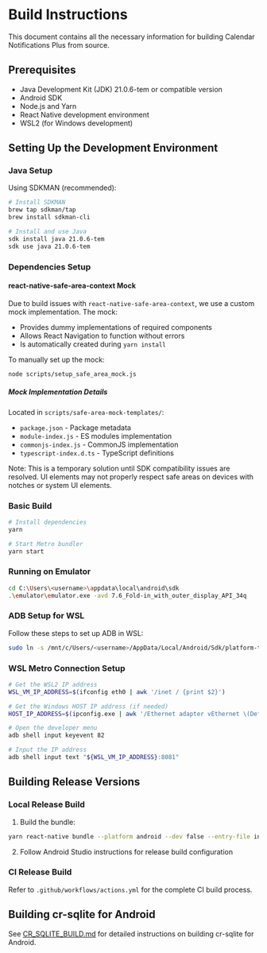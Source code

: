 # Build Instructions

This document contains all the necessary information for building Calendar Notifications Plus from source.

## Prerequisites

- Java Development Kit (JDK) 21.0.6-tem or compatible version
- Android SDK
- Node.js and Yarn
- React Native development environment
- WSL2 (for Windows development)

## Setting Up the Development Environment

### Java Setup

Using SDKMAN (recommended):
```bash
# Install SDKMAN
brew tap sdkman/tap
brew install sdkman-cli

# Install and use Java
sdk install java 21.0.6-tem
sdk use java 21.0.6-tem
```

### Dependencies Setup

#### react-native-safe-area-context Mock

Due to build issues with `react-native-safe-area-context`, we use a custom mock implementation. The mock:
- Provides dummy implementations of required components
- Allows React Navigation to function without errors
- Is automatically created during `yarn install`

To manually set up the mock:
```bash
node scripts/setup_safe_area_mock.js
```

##### Mock Implementation Details

Located in `scripts/safe-area-mock-templates/`:
- `package.json` - Package metadata
- `module-index.js` - ES modules implementation
- `commonjs-index.js` - CommonJS implementation
- `typescript-index.d.ts` - TypeScript definitions

Note: This is a temporary solution until SDK compatibility issues are resolved. UI elements may not properly respect safe areas on devices with notches or system UI elements.

### Basic Build

```bash
# Install dependencies
yarn 

# Start Metro bundler
yarn start
```

### Running on Emulator

```bash
cd C:\Users\<username>\appdata\local\android\sdk
.\emulator\emulator.exe -avd 7.6_Fold-in_with_outer_display_API_34q
```

### ADB Setup for WSL

Follow these steps to set up ADB in WSL:

```bash
sudo ln -s /mnt/c/Users/<username>/AppData/Local/Android/Sdk/platform-tools/adb.exe /home/<username>/android/platform-tools/adb
```

### WSL Metro Connection Setup

```bash
# Get the WSL2 IP address
WSL_VM_IP_ADDRESS=$(ifconfig eth0 | awk '/inet / {print $2}')

# Get the Windows HOST IP address (if needed)
HOST_IP_ADDRESS=$(ipconfig.exe | awk '/Ethernet adapter vEthernet \(Default Switch\):/{i=1; next} i && /IPv4 Address/{print $NF; exit}' | sed 's/^[ \t]*//')

# Open the developer menu
adb shell input keyevent 82

# Input the IP address
adb shell input text "${WSL_VM_IP_ADDRESS}:8081"
```

## Building Release Versions

### Local Release Build

1. Build the bundle:
```bash
yarn react-native bundle --platform android --dev false --entry-file index.tsx --bundle-output android/app/src/main/assets/index.android.bundle  --assets-dest android/app/src/main/res/
```

2. Follow Android Studio instructions for release build configuration

### CI Release Build

Refer to `.github/workflows/actions.yml` for the complete CI build process.

## Building cr-sqlite for Android

See [CR_SQLITE_BUILD.md](CR_SQLITE_BUILD.md) for detailed instructions on building cr-sqlite for Android. 
